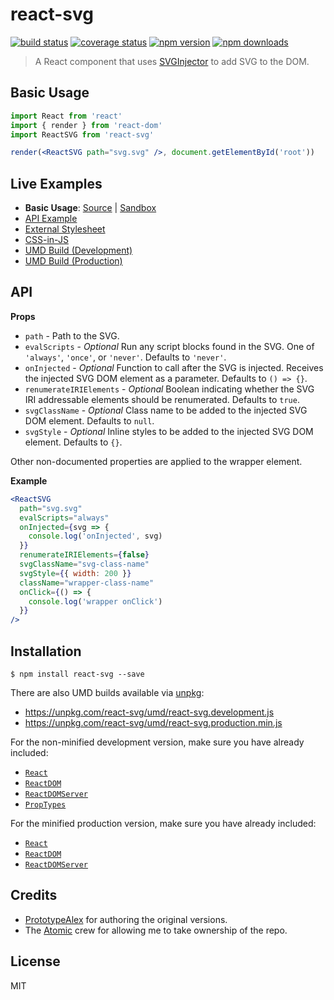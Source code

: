 # react-svg

[![build status](https://img.shields.io/travis/tanem/react-svg/master.svg?style=flat-square)](https://travis-ci.org/tanem/react-svg)
[![coverage status](https://img.shields.io/codecov/c/github/tanem/react-svg.svg?style=flat-square)](https://codecov.io/gh/tanem/react-svg)
[![npm version](https://img.shields.io/npm/v/react-svg.svg?style=flat-square)](https://www.npmjs.com/package/react-svg)
[![npm downloads](https://img.shields.io/npm/dm/react-svg.svg?style=flat-square)](https://www.npmjs.com/package/react-svg)

> A React component that uses [SVGInjector](https://github.com/tanem/SVGInjector) to add SVG to the DOM.

## Basic Usage

```jsx
import React from 'react'
import { render } from 'react-dom'
import ReactSVG from 'react-svg'

render(<ReactSVG path="svg.svg" />, document.getElementById('root'))
```

## Live Examples

- **Basic Usage**: [Source](https://github.com/tanem/react-svg/tree/master/examples/basic-usage) | [Sandbox](https://codesandbox.io/s/github/tanem/react-svg/tree/master/examples/basic-usage)
- [API Example](https://codesandbox.io/s/1v112980xq)
- [External Stylesheet](https://codesandbox.io/s/qzwkmxr84w)
- [CSS-in-JS](https://codesandbox.io/s/w27npvv2nk)
- [UMD Build (Development)](https://codesandbox.io/s/kkm3jzpq57)
- [UMD Build (Production)](https://codesandbox.io/s/7zy9rx82yq)

## API

**Props**

- `path` - Path to the SVG.
- `evalScripts` - _Optional_ Run any script blocks found in the SVG. One of `'always'`, `'once'`, or `'never'`. Defaults to `'never'`.
- `onInjected` - _Optional_ Function to call after the SVG is injected. Receives the injected SVG DOM element as a parameter. Defaults to `() => {}`.
- `renumerateIRIElements` - _Optional_ Boolean indicating whether the SVG IRI addressable elements should be renumerated. Defaults to `true`.
- `svgClassName` - _Optional_ Class name to be added to the injected SVG DOM element. Defaults to `null`.
- `svgStyle` - _Optional_ Inline styles to be added to the injected SVG DOM element. Defaults to `{}`.

Other non-documented properties are applied to the wrapper element.

**Example**

```jsx
<ReactSVG
  path="svg.svg"
  evalScripts="always"
  onInjected={svg => {
    console.log('onInjected', svg)
  }}
  renumerateIRIElements={false}
  svgClassName="svg-class-name"
  svgStyle={{ width: 200 }}
  className="wrapper-class-name"
  onClick={() => {
    console.log('wrapper onClick')
  }}
/>
```

## Installation

```
$ npm install react-svg --save
```

There are also UMD builds available via [unpkg](https://unpkg.com/):

- https://unpkg.com/react-svg/umd/react-svg.development.js
- https://unpkg.com/react-svg/umd/react-svg.production.min.js

For the non-minified development version, make sure you have already included:

- [`React`](https://unpkg.com/react/umd/react.development.js)
- [`ReactDOM`](https://unpkg.com/react-dom/umd/react-dom.development.js)
- [`ReactDOMServer`](https://unpkg.com/react-dom/umd/react-dom-server.browser.development.js)
- [`PropTypes`](https://unpkg.com/prop-types/prop-types.js)

For the minified production version, make sure you have already included:

- [`React`](https://unpkg.com/react/umd/react.production.min.js)
- [`ReactDOM`](https://unpkg.com/react-dom/umd/react-dom.production.min.js)
- [`ReactDOMServer`](https://unpkg.com/react-dom/umd/react-dom-server.browser.production.min.js)

## Credits

- [PrototypeAlex](https://github.com/PrototypeAlex) for authoring the original versions.
- The [Atomic](https://github.com/atomic-app) crew for allowing me to take ownership of the repo.

## License

MIT
